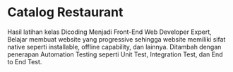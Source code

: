 # Catalog Restaurant
Hasil latihan kelas Dicoding Menjadi Front-End Web Developer Expert, Belajar membuat website yang progressive sehingga website memiliki sifat native seperti installable, offline capability, dan lainnya. Ditambah dengan penerapan Automation Testing seperti Unit Test, Integration Test, dan End to End Test. 
<div style="text-align: center">
<img src="readme.png" alt="">
</div>